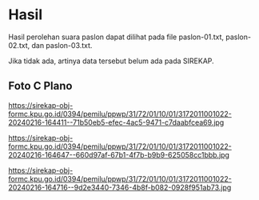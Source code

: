 # Hasil

Hasil perolehan suara paslon dapat dilihat pada file paslon-01.txt, paslon-02.txt, dan paslon-03.txt.

Jika tidak ada, artinya data tersebut belum ada pada SIREKAP.

## Foto C Plano

https://sirekap-obj-formc.kpu.go.id/0394/pemilu/ppwp/31/72/01/10/01/3172011001022-20240216-164411--71b50eb5-efec-4ac5-9471-c7daabfcea69.jpg

https://sirekap-obj-formc.kpu.go.id/0394/pemilu/ppwp/31/72/01/10/01/3172011001022-20240216-164647--660d97af-67b1-4f7b-b9b9-625058cc1bbb.jpg

https://sirekap-obj-formc.kpu.go.id/0394/pemilu/ppwp/31/72/01/10/01/3172011001022-20240216-164716--9d2e3440-7346-4b8f-b082-0928f951ab73.jpg

